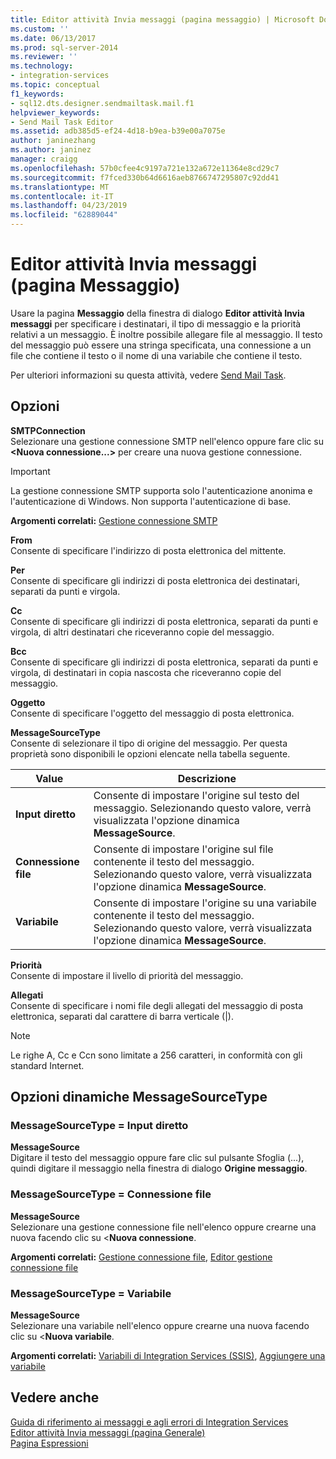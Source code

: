 ```yaml
---
title: Editor attività Invia messaggi (pagina messaggio) | Microsoft Docs
ms.custom: ''
ms.date: 06/13/2017
ms.prod: sql-server-2014
ms.reviewer: ''
ms.technology:
- integration-services
ms.topic: conceptual
f1_keywords:
- sql12.dts.designer.sendmailtask.mail.f1
helpviewer_keywords:
- Send Mail Task Editor
ms.assetid: adb385d5-ef24-4d18-b9ea-b39e00a7075e
author: janinezhang
ms.author: janinez
manager: craigg
ms.openlocfilehash: 57b0cfee4c9197a721e132a672e11364e8cd29c7
ms.sourcegitcommit: f7fced330b64d6616aeb8766747295807c92dd41
ms.translationtype: MT
ms.contentlocale: it-IT
ms.lasthandoff: 04/23/2019
ms.locfileid: "62889044"
---
```

# <a name="send-mail-task-editor-mail-page"></a>Editor attività Invia messaggi (pagina Messaggio)
  Usare la pagina **Messaggio** della finestra di dialogo **Editor attività Invia messaggi** per specificare i destinatari, il tipo di messaggio e la priorità relativi a un messaggio. È inoltre possibile allegare file al messaggio. Il testo del messaggio può essere una stringa specificata, una connessione a un file che contiene il testo o il nome di una variabile che contiene il testo.  
  
 Per ulteriori informazioni su questa attività, vedere [Send Mail Task](control-flow/send-mail-task.md).  
  
## <a name="options"></a>Opzioni  
 **SMTPConnection**  
 Selezionare una gestione connessione SMTP nell'elenco oppure fare clic su **\<Nuova connessione...>** per creare una nuova gestione connessione.  
  
> [!IMPORTANT]  
>  La gestione connessione SMTP supporta solo l'autenticazione anonima e l'autenticazione di Windows. Non supporta l'autenticazione di base.  
  
 **Argomenti correlati:** [Gestione connessione SMTP](connection-manager/smtp-connection-manager.md)  
  
 **From**  
 Consente di specificare l'indirizzo di posta elettronica del mittente.  
  
 **Per**  
 Consente di specificare gli indirizzi di posta elettronica dei destinatari, separati da punti e virgola.  
  
 **Cc**  
 Consente di specificare gli indirizzi di posta elettronica, separati da punti e virgola, di altri destinatari che riceveranno copie del messaggio.  
  
 **Bcc**  
 Consente di specificare gli indirizzi di posta elettronica, separati da punti e virgola, di destinatari in copia nascosta che riceveranno copie del messaggio.  
  
 **Oggetto**  
 Consente di specificare l'oggetto del messaggio di posta elettronica.  
  
 **MessageSourceType**  
 Consente di selezionare il tipo di origine del messaggio. Per questa proprietà sono disponibili le opzioni elencate nella tabella seguente.  
  
|Value|Descrizione|  
|-----------|-----------------|  
|**Input diretto**|Consente di impostare l'origine sul testo del messaggio. Selezionando questo valore, verrà visualizzata l'opzione dinamica **MessageSource**.|  
|**Connessione file**|Consente di impostare l'origine sul file contenente il testo del messaggio. Selezionando questo valore, verrà visualizzata l'opzione dinamica **MessageSource**.|  
|**Variabile**|Consente di impostare l'origine su una variabile contenente il testo del messaggio. Selezionando questo valore, verrà visualizzata l'opzione dinamica **MessageSource**.|  
  
 **Priorità**  
 Consente di impostare il livello di priorità del messaggio.  
  
 **Allegati**  
 Consente di specificare i nomi file degli allegati del messaggio di posta elettronica, separati dal carattere di barra verticale (|).  
  
> [!NOTE]  
>  Le righe A, Cc e Ccn sono limitate a 256 caratteri, in conformità con gli standard Internet.  
  
## <a name="messagesourcetype-dynamic-options"></a>Opzioni dinamiche MessageSourceType  
  
### <a name="messagesourcetype--direct-input"></a>MessageSourceType = Input diretto  
 **MessageSource**  
 Digitare il testo del messaggio oppure fare clic sul pulsante Sfoglia (...), quindi digitare il messaggio nella finestra di dialogo **Origine messaggio**.  
  
### <a name="messagesourcetype--file-connection"></a>MessageSourceType = Connessione file  
 **MessageSource**  
 Selezionare una gestione connessione file nell'elenco oppure crearne una nuova facendo clic su \<**Nuova connessione**.  
  
 **Argomenti correlati:** [Gestione connessione file](connection-manager/file-connection-manager.md), [Editor gestione connessione file](../../2014/integration-services/file-connection-manager-editor.md)  
  
### <a name="messagesourcetype--variable"></a>MessageSourceType = Variabile  
 **MessageSource**  
 Selezionare una variabile nell'elenco oppure crearne una nuova facendo clic su \<**Nuova variabile**.  
  
 **Argomenti correlati:** [Variabili di Integration Services &#40;SSIS&#41;](integration-services-ssis-variables.md), [Aggiungere una variabile](../../2014/integration-services/add-variable.md)  
  
## <a name="see-also"></a>Vedere anche  
 [Guida di riferimento ai messaggi e agli errori di Integration Services](../../2014/integration-services/integration-services-error-and-message-reference.md)   
 [Editor attività Invia messaggi &#40;pagina Generale&#41;](general-page-of-integration-services-designers-options.md)   
 [Pagina Espressioni](expressions/expressions-page.md)  
  
  
